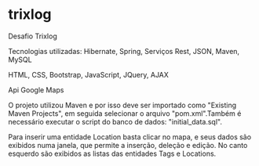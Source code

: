 # trixlog
Desafio Trixlog

Tecnologias utilizadas:
Hibernate, Spring, Serviços Rest, JSON, Maven, MySQL

HTML, CSS, Bootstrap, JavaScript, JQuery, AJAX

Api Google Maps

O projeto utilizou Maven e por isso deve ser importado como "Existing Maven Projects", em seguida selecionar o arquivo "pom.xml".Também é necessário executar o script do banco de dados: "initial_data.sql".

Para inserir uma entidade Location basta clicar no mapa, e seus dados são exibidos numa janela, que permite a inserção, deleção e edição.
No canto esquerdo são exibidos as listas das entidades Tags e Locations.